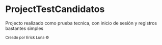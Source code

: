 # ProjectTestCandidatos

<p> Projecto realizado como prueba tecnica, con inicio de sesión y registros bastantes simples</p>

<small>Creado por Erick Luna &copy;</small>
